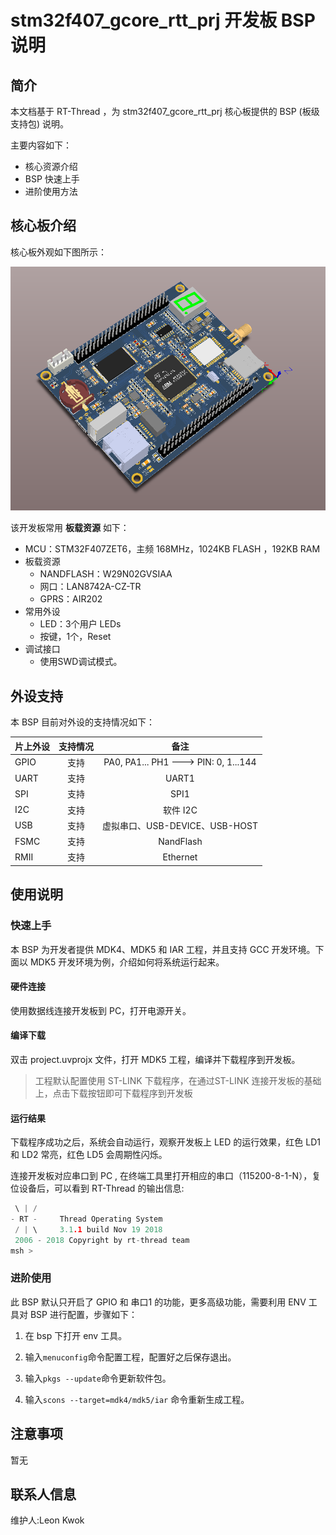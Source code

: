 # stm32f407_gcore_rtt_prj 开发板 BSP 说明

## 简介

本文档基于 RT-Thread ，为 stm32f407_gcore_rtt_prj 核心板提供的 BSP (板级支持包) 说明。

主要内容如下：

- 核心资源介绍
- BSP 快速上手
- 进阶使用方法


## 核心板介绍

核心板外观如下图所示：

![board](bsp/stm32/stm32f407-st-discovery/figures/board.png)

该开发板常用 **板载资源** 如下：

- MCU：STM32F407ZET6，主频 168MHz，1024KB FLASH ，192KB RAM
- 板载资源
  - NANDFLASH：W29N02GVSIAA
  - 网口：LAN8742A-CZ-TR
  - GPRS：AIR202
- 常用外设
  - LED：3个用户 LEDs
  - 按键，1个，Reset
- 调试接口
  - 使用SWD调试模式。	


## 外设支持

本 BSP 目前对外设的支持情况如下：

| **片上外设** | **支持情况** |               **备注**                |
| :------------ | :----------: | :-----------------------------------: |
| GPIO         |     支持     | PA0, PA1... PH1 ---> PIN: 0, 1...144 |
| UART         |     支持     |               UART1                   |
| SPI          |     支持     |               SPI1                    |
| I2C          |     支持     |               软件 I2C                |
| USB          |     支持     |   虚拟串口、USB-DEVICE、USB-HOST      |
| FSMC         |     支持     |             NandFlash                 |
| RMII         |     支持     |             Ethernet                  |

## 使用说明



### 快速上手

本 BSP 为开发者提供 MDK4、MDK5 和 IAR 工程，并且支持 GCC 开发环境。下面以 MDK5 开发环境为例，介绍如何将系统运行起来。

#### 硬件连接

使用数据线连接开发板到 PC，打开电源开关。

#### 编译下载

双击 project.uvprojx 文件，打开 MDK5 工程，编译并下载程序到开发板。

> 工程默认配置使用 ST-LINK 下载程序，在通过ST-LINK 连接开发板的基础上，点击下载按钮即可下载程序到开发板

#### 运行结果

下载程序成功之后，系统会自动运行，观察开发板上 LED 的运行效果，红色 LD1 和 LD2 常亮，红色 LD5 会周期性闪烁。

连接开发板对应串口到 PC , 在终端工具里打开相应的串口（115200-8-1-N），复位设备后，可以看到 RT-Thread 的输出信息:

```c
 \ | /
- RT -     Thread Operating System
 / | \     3.1.1 build Nov 19 2018
 2006 - 2018 Copyright by rt-thread team
msh >
```
### 进阶使用

此 BSP 默认只开启了 GPIO 和 串口1 的功能，更多高级功能，需要利用 ENV 工具对 BSP 进行配置，步骤如下：

1. 在 bsp 下打开 env 工具。

2. 输入`menuconfig`命令配置工程，配置好之后保存退出。

3. 输入`pkgs --update`命令更新软件包。

4. 输入`scons --target=mdk4/mdk5/iar` 命令重新生成工程。


## 注意事项

暂无

## 联系人信息

维护人:Leon Kwok

